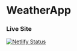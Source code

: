 # WeatherApp

### Live Site
[![Netlify Status](https://api.netlify.com/api/v1/badges/2fdbb77e-75f0-4154-8c26-664de21cddaa/deploy-status)](https://weath3r.netlify.app/)
